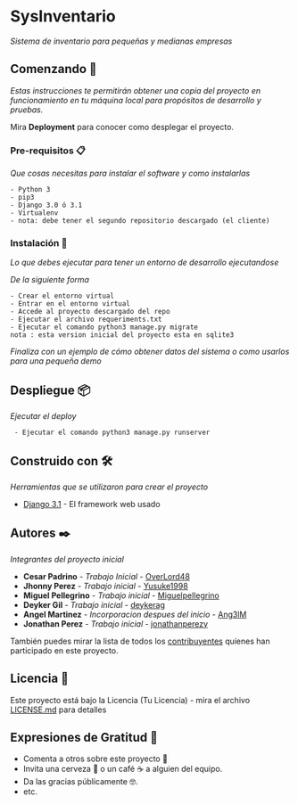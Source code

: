 # SysInventario
_Sistema de inventario para pequeñas y medianas empresas_

## Comenzando 🚀

_Estas instrucciones te permitirán obtener una copia del proyecto en funcionamiento en tu máquina local para propósitos de desarrollo y pruebas._

Mira **Deployment** para conocer como desplegar el proyecto.


### Pre-requisitos 📋

_Que cosas necesitas para instalar el software y como instalarlas_

```
- Python 3
- pip3
- Django 3.0 ó 3.1
- Virtualenv
- nota: debe tener el segundo repositorio descargado (el cliente)
```

### Instalación 🔧

_Lo que debes ejecutar para tener un entorno de desarrollo ejecutandose_

_De la siguiente forma_

```
- Crear el entorno virtual
- Entrar en el entorno virtual
- Accede al proyecto descargado del repo
- Ejecutar el archivo requeriments.txt
- Ejecutar el comando python3 manage.py migrate
nota : esta version inicial del proyecto esta en sqlite3
```
_Finaliza con un ejemplo de cómo obtener datos del sistema o como usarlos para una pequeña demo_

## Despliegue 📦

_Ejecutar el deploy_
 ``` 
  - Ejecutar el comando python3 manage.py runserver
 ```

## Construido con 🛠️

_Herramientas que se utilizaron para crear el proyecto_

* [Django 3.1](https://www.djangoproject.com) - El framework web usado

## Autores ✒️

_Integrantes del proyecto inicial_

* **Cesar Padrino** - *Trabajo Inicial* - [OverLord48](https://github.com/OverLord48)
* **Jhonny Perez** - *Trabajo inicial* - [Yusuke1998](https://github.com/Yusuke1998)
* **Miguel Pellegrino** - *Trabajo inicial* - [Miguelpellegrino](https://github.com/Miguelpellegrino)
* **Deyker Gil** - *Trabajo inicial* - [deykerag](https://github.com/deykerag)
* **Angel Martinez** - *Incorporacion despues del inicio* - [Ang3lM](https://github.com/Ang3lM)
* **Jonathan Perez** - *Trabajo inicial* - [jonathanperezy](https://github.com/jonathanperezy)

También puedes mirar la lista de todos los [contribuyentes](https://github.com/OverLord48/SysInventario) quíenes han participado en este proyecto. 

## Licencia 📄

Este proyecto está bajo la Licencia (Tu Licencia) - mira el archivo [LICENSE.md](LICENSE.md) para detalles

## Expresiones de Gratitud 🎁

* Comenta a otros sobre este proyecto 📢
* Invita una cerveza 🍺 o un café ☕ a alguien del equipo. 
* Da las gracias públicamente 🤓.
* etc.
